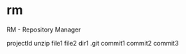# rm
RM - Repository Manager


projectId
    unzip
        file1
        file2
        dir1
        .git
    commit1
    commit2
    commit3
    